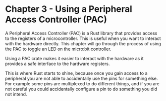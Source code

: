 # Chapter 3 - Using a Peripheral Access Controller (PAC)

A Peripheral Access Controller (PAC) is a Rust library that provides access to the registers of a microcontroller. This is useful when you want to interact with the hardware directly. This chapter will go through the process of using the PAC to toggle an LED on the micro:bit controller.

Using a PAC crate makes it easier to interact with the hardware as it provides a safe interface to the hardware registers.

This is where Rust starts to shine, because once you gain access to a peripheral you are not able to accidentally use the pins for something else. For example some pins are multiplexed to do different things, and if you are not careful you could accidentally configure a pin to do something you did not intend.
